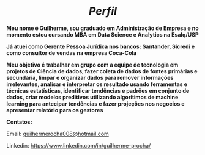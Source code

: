 # $$Perfil$$

**Meu nome é Guilherme, sou graduado em Administração de Empresa e no momento estou cursando MBA em Data Science e Analytics na Esalq/USP**

**Já atuei como Gerente Pessoa Jurídica nos bancos: Santander, Sicredi e como consultor de vendas na empresa Coca-Cola**

**Meu objetivo é trabalhar em grupo com a equipe de tecnologia em projetos de Ciência de dados, fazer coleta de dados de fontes primárias e secundária, limpar e organizar dados para remover informações irrelevantes, analisar e interpretar os resultado usando ferramentas e técnicas estatísticas, identificar tendências e padrões em conjunto de dados, criar modelos preditivos utilizando algoritimos de machine learning para antecipar tendências e fazer projeções nos negocios e apresentar relatório para os gestores**

**Contatos:**


Email: guilhermerocha008@hotmail.com

Linkedin: https://www.linkedin.com/in/guilherme-procha/
